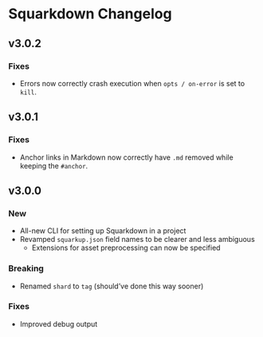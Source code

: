 # Squarkdown Changelog


## v3.0.2

### Fixes
- Errors now correctly crash execution when `opts / on-error` is set to `kill`.


## v3.0.1

### Fixes
- Anchor links in Markdown now correctly have `.md` removed while keeping the `#anchor`.


## v3.0.0

### New
- All-new CLI for setting up Squarkdown in a project
- Revamped `squarkup.json` field names to be clearer and less ambiguous
  - Extensions for asset preprocessing can now be specified

### Breaking
- Renamed `shard` to `tag` (should’ve done this way sooner)

### Fixes
- Improved debug output

